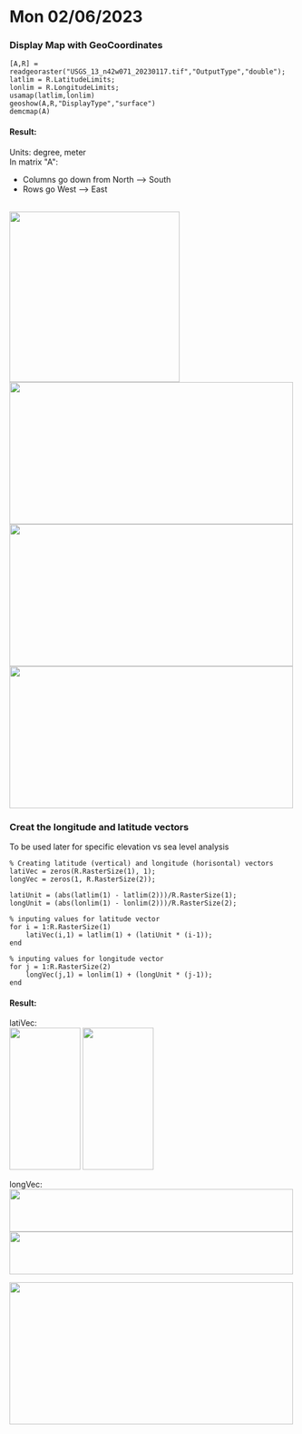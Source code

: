 # Mon 02/06/2023
### Display Map with GeoCoordinates
```
[A,R] = readgeoraster("USGS_13_n42w071_20230117.tif","OutputType","double");
latlim = R.LatitudeLimits;
lonlim = R.LongitudeLimits;
usamap(latlim,lonlim)
geoshow(A,R,"DisplayType","surface")
demcmap(A)
```
#### Result:
Units: degree, meter <br />
In matrix "A":
- Columns go down from North --> South <br />
- Rows go West --> East <br /><br />
<img src="https://user-images.githubusercontent.com/86635895/217102375-cefd937b-8202-444d-bfa6-e1ad6529ba4f.png" width="300" height="300" />
<img src="https://user-images.githubusercontent.com/86635895/217102909-debe4311-1450-456e-9bc7-d29985726ca8.png" width="500" height="250" />
<img src="https://user-images.githubusercontent.com/86635895/217103149-4ac0afe5-ac17-49db-b8f2-5ebc93b60963.png" width="500" height="250" />
<img src="https://user-images.githubusercontent.com/86635895/217103231-cf96d16c-afd9-4271-b120-c795b59d3f5c.png" width="500" height="250" />

### Creat the longitude and latitude vectors
To be used later for specific elevation vs sea level analysis
```
% Creating latitude (vertical) and longitude (horisontal) vectors
latiVec = zeros(R.RasterSize(1), 1);
longVec = zeros(1, R.RasterSize(2));

latiUnit = (abs(latlim(1) - latlim(2)))/R.RasterSize(1);
longUnit = (abs(lonlim(1) - lonlim(2)))/R.RasterSize(2);

% inputing values for latitude vector
for i = 1:R.RasterSize(1)
    latiVec(i,1) = latlim(1) + (latiUnit * (i-1));
end

% inputing values for longitude vector
for j = 1:R.RasterSize(2)
    longVec(j,1) = lonlim(1) + (longUnit * (j-1));
end
```

#### Result:
latiVec: <br />
<img src="https://user-images.githubusercontent.com/86635895/217109641-5a41caec-64cd-4371-bc29-55edebb181aa.png" width="125" height="250" />
<img src="https://user-images.githubusercontent.com/86635895/217109785-1fd18a49-26c3-490c-ae8e-3014880d4b83.png" width="125" height="250" />

longVec: <br />
<img src="https://user-images.githubusercontent.com/86635895/217110093-cdc758e1-cdfb-4e57-88a8-400f44d5f98a.png" width="500" height="75" />
<img src="https://user-images.githubusercontent.com/86635895/217110288-6c1b3eff-3fc7-420b-8a13-ffd8146fe190.png" width="500" height="75" />



<img src="" width="500" height="250" />




